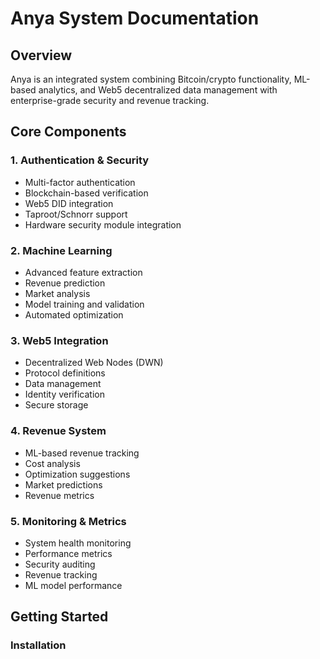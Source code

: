 # Anya System Documentation

## Overview
Anya is an integrated system combining Bitcoin/crypto functionality, ML-based analytics, and Web5 decentralized data management with enterprise-grade security and revenue tracking.

## Core Components

### 1. Authentication & Security
- Multi-factor authentication
- Blockchain-based verification
- Web5 DID integration
- Taproot/Schnorr support
- Hardware security module integration

### 2. Machine Learning
- Advanced feature extraction
- Revenue prediction
- Market analysis
- Model training and validation
- Automated optimization

### 3. Web5 Integration
- Decentralized Web Nodes (DWN)
- Protocol definitions
- Data management
- Identity verification
- Secure storage

### 4. Revenue System
- ML-based revenue tracking
- Cost analysis
- Optimization suggestions
- Market predictions
- Revenue metrics

### 5. Monitoring & Metrics
- System health monitoring
- Performance metrics
- Security auditing
- Revenue tracking
- ML model performance

## Getting Started

### Installation
